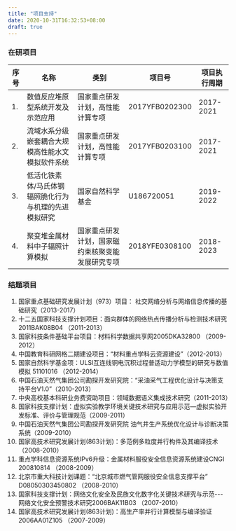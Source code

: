 ```yaml
---
title: "项目支持"
date: 2020-10-31T16:32:53+08:00
draft: true
---
```


### 在研项目
| 序号 | 名称 | 类别 | 项目号 | 项目执行周期 |
| -- | -- | --- | -- | -- |
| 1. | 数值反应堆原型系统开发及示范应用  |  国家重点研发计划，高性能计算专项  |  2017YFB0202300  | 2017-2021  |
| 2. | 流域水系分级嵌套耦合大规模高性能水文模拟软件系统  |  国家重点研发计划，高性能计算专项  |  2017YFB0203100  | 2017-2021  |
| 3. | 低活化铁素体/马氏体钢 辐照脆化行为与机理的先进模拟研究 | 国家自然科学基金 | U186720051 | 2019-2022 |
| 4. | 聚变堆金属材料中子辐照计算模拟 |  国家重点研发计划，国家磁约束核聚变能发展研究专项 | 2018YFE0308100 | 2018-2023 |

### 结题项目
1. 国家重点基础研究发展计划（973）项目： 社交网络分析与网络信息传播的基础研究（2013-2017）
2. 十二五国家科技支撑计划项目：面向群体的网络热点传播分析与检测技术研究 2011BAK08B04 （2011-2013）
3. 国家科技条件基础平台项目：材料科学数据共享网2005DKA32800 （2009-2012）
4. 中国教育科研网格二期建设项目：“材料重点学科云资源建设”（2012-2013）
5. 国家自然科学基金项：ULSI互连线铜电沉积过程普适动力学模型的研究与数值模拟 51101016 （2012-2014）
6. 中国石油天然气集团公司勘探开发研究院：“采油采气工程优化设计与决策支持平台V1.0”（2010-2013）
7. 中央高校基本科研业务费资助项目：领域数据语义集成技术研究（2011-2013）
8. 国家科技支撑计划：虚拟实验教学环境关键技术研究与应用示范—虚拟实验开发标准、评价与管理规范（2009-2011）
9. 中国石油天然气集团公司勘探开发研究院 油气井生产系统优化设计与诊断决策系统（2009-2010）
10. 国家高技术研究发展计划(863计划)：多范例多粒度并行构件及其编译技术（2008-2010）
11. 重点学科信息资源系统IPv6升级：金属材料服役安全信息资源系统建设CNGI 200810814 （2008-2009）
12. 北京市重大科技计划课题：“北京城市燃气管网服役安全信息支撑平台” D08050303450802 （2008-2010）
13. 国家科技支撑计划：网络文化安全及民族文化数字化关键技术研究与示范---网络文化安全预警技术研究2006BAK11B03 （2007-2010）
14. 国家高技术研究发展计划(863计划)：高生产率并行计算模型与编译验证 2006AA01Z105 （2007-2009）
